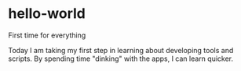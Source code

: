 # hello-world
First time for everything

Today I am taking my first step in learning about developing tools and scripts.
By spending time "dinking" with the apps, I can learn quicker.

